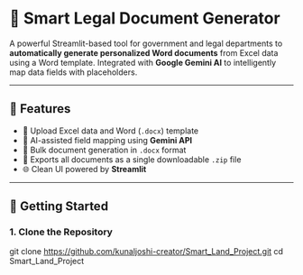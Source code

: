 # 📄 Smart Legal Document Generator

A powerful Streamlit-based tool for government and legal departments to **automatically generate personalized Word documents** from Excel data using a Word template. Integrated with **Google Gemini AI** to intelligently map data fields with placeholders.

---

## 🔧 Features

- 🧾 Upload Excel data and Word (`.docx`) template
- 🧠 AI-assisted field mapping using **Gemini API**
- 📂 Bulk document generation in `.docx` format
- 🔄 Exports all documents as a single downloadable `.zip` file
- 🌐 Clean UI powered by **Streamlit**

---

## 🚀 Getting Started

### 1. Clone the Repository
git clone https://github.com/kunaljoshi-creator/Smart_Land_Project.git
cd Smart_Land_Project
